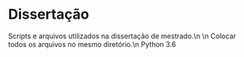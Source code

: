 # Dissertação
Scripts e arquivos utilizados na dissertação de mestrado.\n
\n
Colocar todos os arquivos no mesmo diretório.\n
Python 3.6
